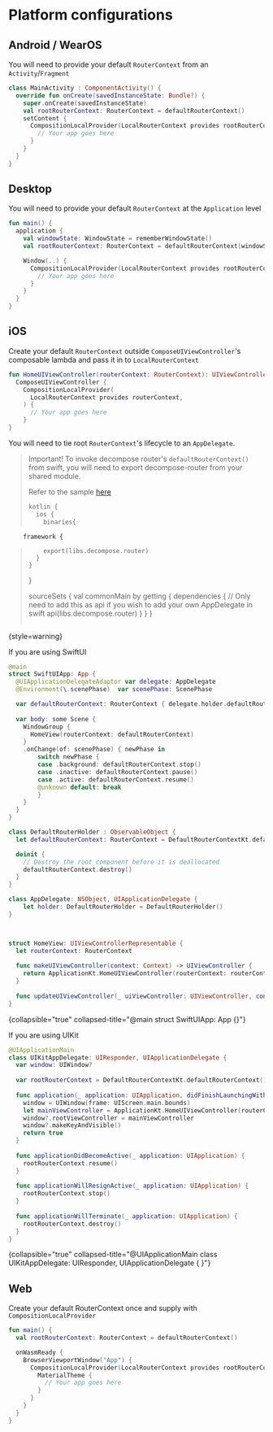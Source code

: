 # Platform configurations

## Android / WearOS

You will need to provide your default `RouterContext` from an `Activity`/`Fragment`

```kotlin
class MainActivity : ComponentActivity() {
  override fun onCreate(savedInstanceState: Bundle?) {
    super.onCreate(savedInstanceState)
    val rootRouterContext: RouterContext = defaultRouterContext()
    setContent {
      CompositionLocalProvider(LocalRouterContext provides rootRouterContext) {
        // Your app goes here
      }
    }
  }
}
```

## Desktop

You will need to provide your default `RouterContext` at the `Application` level

```kotlin
fun main() {
  application {
    val windowState: WindowState = rememberWindowState()
    val rootRouterContext: RouterContext = defaultRouterContext(windowState = windowState)

    Window(..) {
      CompositionLocalProvider(LocalRouterContext provides rootRouterContext) {
        // Your app goes here
      }
    }
  }
}
```

## iOS

Create your default `RouterContext` outside `ComposeUIViewController`'s composable lambda and pass it in to `LocalRouterContext`

```kotlin
fun HomeUIViewController(routerContext: RouterContext): UIViewController =
  ComposeUIViewController {
    CompositionLocalProvider(
      LocalRouterContext provides routerContext,
    ) {
      // Your app goes here
    }
}
```

You will need to tie root `RouterContext`'s lifecycle to an `AppDelegate`.

> Important!
> To invoke decompose router's `defaultRouterContext()` from swift, you will need to export decompose-router from your shared module.
> 
> Refer to the sample [here](https://github.com/xxfast/Decompose-Router/blob/main/app/build.gradle.kts)
> ```kotlin
> kotlin {
>   ios {
>     binaries{
        framework {
>         export(libs.decompose.router)
>       }
>     }
>   }
> 
>    sourceSets {
>       val commonMain by getting {
>           dependencies {
>           // Only need to add this as api if you wish to add your own AppDelegate in swift
>           api(libs.decompose.router)
>       }
>   }
> }
> ```
{style=warning}

If you are using SwiftUI
```Swift
@main
struct SwiftUIApp: App {
  @UIApplicationDelegateAdaptor var delegate: AppDelegate
  @Environment(\.scenePhase)  var scenePhase: ScenePhase

  var defaultRouterContext: RouterContext { delegate.holder.defaultRouterContext }
  
  var body: some Scene {
    WindowGroup {
      HomeView(routerContext: defaultRouterContext)
    }
    .onChange(of: scenePhase) { newPhase in
        switch newPhase {
        case .background: defaultRouterContext.stop()
        case .inactive: defaultRouterContext.pause()
        case .active: defaultRouterContext.resume()
        @unknown default: break
        }
    }
  }
}

class DefaultRouterHolder : ObservableObject {
  let defaultRouterContext: RouterContext = DefaultRouterContextKt.defaultRouterContext()

  deinit {
    // Destroy the root component before it is deallocated
    defaultRouterContext.destroy()
  }
}

class AppDelegate: NSObject, UIApplicationDelegate {
    let holder: DefaultRouterHolder = DefaultRouterHolder()
}



struct HomeView: UIViewControllerRepresentable {
  let routerContext: RouterContext
  
  func makeUIViewController(context: Context) -> UIViewController {
    return ApplicationKt.HomeUIViewController(routerContext: routerContext)
  }
  
  func updateUIViewController(_ uiViewController: UIViewController, context: Context) {}
}

```
{collapsible="true" collapsed-title="@main struct SwiftUIApp: App {}"}

If you are using UIKit
```Swift
@UIApplicationMain
class UIKitAppDelegate: UIResponder, UIApplicationDelegate {
  var window: UIWindow?
  
  var rootRouterContext = DefaultRouterContextKt.defaultRouterContext()
  
  func application(_ application: UIApplication, didFinishLaunchingWithOptions launchOptions: [UIApplication.LaunchOptionsKey: Any]?) -> Bool {
    window = UIWindow(frame: UIScreen.main.bounds)
    let mainViewController = ApplicationKt.HomeUIViewController(routerContext: rootRouterContext)
    window?.rootViewController = mainViewController
    window?.makeKeyAndVisible()
    return true
  }
  
  func applicationDidBecomeActive(_ application: UIApplication) {
    rootRouterContext.resume()
  }
  
  func applicationWillResignActive(_ application: UIApplication) {
    rootRouterContext.stop()
  }
  
  func applicationWillTerminate(_ application: UIApplication) {
    rootRouterContext.destroy()
  }
}
```
{collapsible="true" collapsed-title="@UIApplicationMain class UIKitAppDelegate: UIResponder, UIApplicationDelegate { }"}

## Web
Create your default RouterContext once and supply with `CompositionLocalProvider` 

```kotlin
fun main() {
  val rootRouterContext: RouterContext = defaultRouterContext()

  onWasmReady {
    BrowserViewportWindow("App") {
      CompositionLocalProvider(LocalRouterContext provides rootRouterContext) {
        MaterialTheme {
          // Your app goes here
        }
      }
    }
  }
}
```
